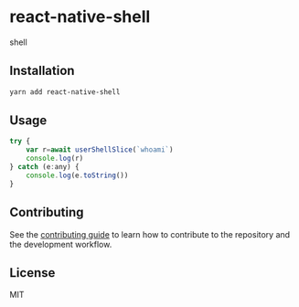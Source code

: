 # react-native-shell


shell

## Installation

```sh
yarn add react-native-shell
```

## Usage

```js
try {
    var r=await userShellSlice(`whoami`)
    console.log(r)
} catch (e:any) {
    console.log(e.toString())
}
```

## Contributing

See the [contributing guide](CONTRIBUTING.md) to learn how to contribute to the repository and the development workflow.

## License

MIT
